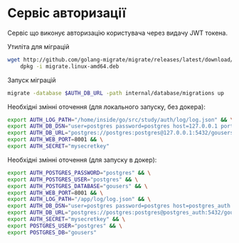 # Сервіс авторизації

Сервіс що виконує авторизацію користувача через видачу JWT токена.

Утиліта для міграцій
```bash
wget http://github.com/golang-migrate/migrate/releases/latest/download/migrate.linux-amd64.deb && \
    dpkg -i migrate.linux-amd64.deb
```

Запуск міграцій
```bash
migrate -database $AUTH_DB_URL -path internal/database/migrations up
```

Необхідні змінні оточення (для локального запуску, без докера):
```bash
export AUTH_LOG_PATH="/home/inside/go/src/study/auth/log/log.json" && \
export AUTH_DB_DSN="user=postgres password=postgres host=127.0.0.1 port=5432 dbname=gousers sslmode=disable" && \
export AUTH_DB_URL="postgres://postgres:postgres@127.0.0.1:5432/gousers?sslmode=disable" && \
export AUTH_WEB_PORT=8001 && \
export AUTH_SECRET="mysecretkey"
```

Необхідні змінні оточення (для запуску в докер):
```bash
export AUTH_POSTGRES_PASSWORD="postgres" && \
export AUTH_POSTGRES_USER="postgres" && \
export AUTH_POSTGRES_DATABASE="gousers" && \
export AUTH_WEB_PORT=8001 && \
export AUTH_LOG_PATH="/app/log/log.json" && \
export AUTH_DB_DSN="user=postgres password=postgres host=postgres_auth port=5432 dbname=gousers sslmode=disable" && \
export AUTH_DB_URL="postgres://postgres:postgres@postgres_auth:5432/gousers?sslmode=disable" && \
export AUTH_SECRET="mysecretkey" && \
export POSTGRES_USER="postgres" && \
export POSTGRES_DB="gousers"
```
